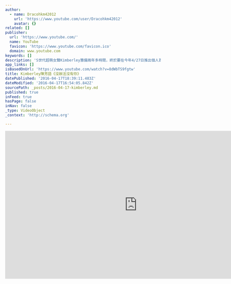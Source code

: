 ```yaml
---
author:
  - name: Dracohkm42012
    url: 'https://www.youtube.com/user/Dracohkm42012'
    avatar: {}
related: []
publisher:
  url: 'https://www.youtube.com/'
  name: YouTube
  favicon: 'https://www.youtube.com/favicon.ico'
  domain: www.youtube.com
keywords: []
description: 'S世代超萌女聲Kimberley籌備兩年多時間，終於要在今年4/27日推出個人首張同名專輯，分享這一路凝結的心血成績；從甜蜜的『愛你』出發，帶你進入K式18歲的­­新視界。 以簡單副歌段落，重覆唱著「沒有辦法沒有你」，編曲以懷舊鼓聲融入glitching電音，搭配著弦樂與爵士鋼琴，乍聽之下彷彿90年代華語抒情復古風格。更由與蕾哈娜（Rihanna）、亞瑟小子（Usher）、艾莉西亞凱斯（Alicia Keys）等合作的華裔混音師Phil Tan進行混音，讓人一同進入歌曲的綺麗世界。 Kimberley《沒辦法沒有你》 作曲：梁永泰(terrytyelee)/王知音 作詞：梁永泰(terrytyelee)/JPM廖俊傑/姜憶萱/趙心蕾 沒有辦法沒有你 沒有什麼只有你 我腦袋裡都是你 沒有辦法沒有你 愛情教我不放棄 全世界也愛上了你 我不太愛說話　孤單會讓我害怕 沒關係只要你在　一切都完美OK 非常OK hey yeah　沒什麼需要後悔 hey yeah　愛就不後悔 沒有辦法沒有你 沒有什麼只有你 我腦袋裡都是你 沒有辦法沒有你 愛情教我不放棄 全世界也愛上了你 我腦袋裡都是你 我腦袋裡都是你 我腦袋裡都是你 沒有辦法沒有你 我腦袋裡都是你 我腦袋裡都是你 我腦袋裡都是你 懷裡都是你 愛情就像個遊戲　總是會讓人著迷 不管過程多艱難　有你陪我就OK 真的OK　hey yeah 沒什麼需要後悔 hey yeah　愛就不後悔 沒有辦法沒有你 沒有什麼只有你 我腦袋裡都是你 沒有辦法沒有你 愛情教我不放棄 全世界也愛上了你 我只想要愛你　愛你愛你愛你 你就像個心肝寶貝(快點快來愛我寶貝) 請別離開　別Kiss goodbye 請不要　leave me alone 沒有辦法沒有你 沒有什麼只有你 我腦袋裡都是你 沒有辦法沒有你 愛情教我不放棄 沒有辦法愛上了你 愛上了你 Enjoy the Music!'
app_links: []
isBasedOnUrl: 'https://www.youtube.com/watch?v=8dWbTS9fgtw'
title: Kimberley陳芳語《沒辦法沒有你》
datePublished: '2016-04-17T18:39:11.483Z'
dateModified: '2016-04-17T16:54:05.842Z'
sourcePath: _posts/2016-04-17-kimberley.md
published: true
inFeed: true
hasPage: false
inNav: false
_type: VideoObject
_context: 'http://schema.org'

---
```

<iframe src="https://cdn.embedly.com/widgets/media.html?src=https%3A%2F%2Fwww.youtube.com%2Fembed%2F8dWbTS9fgtw%3Ffeature%3Doembed&amp;url=https%3A%2F%2Fwww.youtube.com%2Fwatch%3Fv%3D8dWbTS9fgtw&amp;image=https%3A%2F%2Fi.ytimg.com%2Fvi%2F8dWbTS9fgtw%2Fhqdefault.jpg&amp;key=b7d04c9b404c499eba89ee7072e1c4f7&amp;type=text%2Fhtml&amp;schema=youtube" width="854" height="480" scrolling="no" frameborder="0" allowfullscreen="allowfullscreen" style=""></iframe>